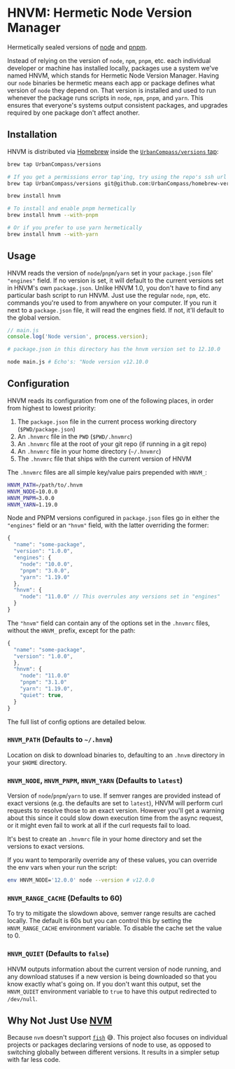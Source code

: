 # HNVM: Hermetic Node Version Manager

Hermetically sealed versions of [node](https://npmjs.org) and [pnpm](https://pnpm.js.org).

Instead of relying on the version of `node`, `npm`, `pnpm`, etc. each individual developer or
machine has installed locally, packages use a system we've named HNVM, which stands for Hermetic
Node Version Manager. Having our `node` binaries be hermetic means each app or package defines what
version of `node` they depend on. That version is installed and used to run whenever the package
runs scripts in `node`, `npm`, `pnpm`, and `yarn`. This ensures that everyone's systems output
consistent packages, and upgrades required by one package don't affect another.

## Installation

HNVM is distributed via [Homebrew](https://brew.sh) inside the
[`UrbanCompass/versions` tap](https://github.com/UrbanCompass/homebrew-versions):

```sh
brew tap UrbanCompass/versions

# If you get a permissions error tap'ing, try using the repo's ssh url
brew tap UrbanCompass/versions git@github.com:UrbanCompass/homebrew-versions.git

brew install hnvm

# To install and enable pnpm hermetically
brew install hnvm --with-pnpm

# Or if you prefer to use yarn hermetically
brew install hnvm --with-yarn
```

## Usage

HNVM reads the version of `node`/`pnpm`/`yarn` set in your `package.json` file' `"engines"` field. If
no version is set, it will default to the current versions set in HNVM's own `package.json`. Unlike
HNVM 1.0, you don't have to find any particular bash script to run HNVM. Just use the regular
`node`, `npm`, etc. commands you're used to from anywhere on your computer. If you run it
next to a `package.json` file, it will read the engines field. If not, it'll default to the global
version.

```js
// main.js
console.log('Node version', process.version);
```

```sh
# package.json in this directory has the hnvm version set to 12.10.0

node main.js # Echo's: "Node version v12.10.0
```

## Configuration

HNVM reads its configuration from one of the following places, in order from highest to lowest
priority:
1. The `package.json` file in the current process working directory (`$PWD/package.json`)
2. An `.hnvmrc` file in the `PWD` (`$PWD/.hnvmrc`)
3. An `.hnvmrc` file at the root of your git repo (if running in a git repo)
4. An `.hnvmrc` file in your home directory (`~/.hnvmrc`)
5. The `.hnvmrc` file that ships with the current version of HNVM

The `.hnvmrc` files are all simple key/value pairs prepended with `HNVM_`:
```sh
HNVM_PATH=/path/to/.hnvm
HNVM_NODE=10.0.0
HNVM_PNPM=3.0.0
HNVM_YARN=1.19.0
```

Node and PNPM versions configured in `package.json` files go in either the `"engines"` field or an
`"hnvm"` field, with the latter overriding the former:
```js
{
  "name": "some-package",
  "version": "1.0.0",
  "engines": {
    "node": "10.0.0",
    "pnpm": "3.0.0",
    "yarn": "1.19.0"
  },
  "hnvm": {
    "node": "11.0.0" // This overrules any versions set in "engines"
  }
}
```

The `"hnvm"` field can contain any of the options set in the `.hnvmrc` files, without the `HNVM_`
prefix, except for the path:

```js
{
  "name": "some-package",
  "version": "1.0.0",
  },
  "hnvm": {
    "node": "11.0.0"
    "pnpm": "3.1.0"
    "yarn": "1.19.0",
    "quiet": true,
  }
}
```

The full list of config options are detailed below.

### `HNVM_PATH` (Defaults to `~/.hnvm`)

Location on disk to download binaries to, defaulting to an `.hnvm` directory in your `$HOME`
directory.

### `HNVM_NODE`, `HNVM_PNPM`, `HNVM_YARN` (Defaults to `latest`)

Version of `node`/`pnpm`/`yarn` to use. If semver ranges are provided instead of exact versions
(e.g. the defaults are set to `latest`), HNVM will perform curl requests to resolve those to an
exact version. However you'll get a warning about this since it could slow down execution time from
the async request, or it might even fail to work at all if the curl requests fail to load.

It's best to create an `.hnvmrc` file in your home directory and set the versions to exact versions.

If you want to temporarily override any of these values, you can override the env vars when your
run the script:

```sh
env HNVM_NODE='12.0.0' node --version # v12.0.0
```

### `HNVM_RANGE_CACHE` (Defaults to 60)

To try to mitigate the slowdown above, semver range results are cached locally. The default is 60s
but you can control this by setting the `HNVM_RANGE_CACHE` environment variable. To disable the
cache set the value to 0.

### `HNVM_QUIET` (Defaults to `false`)

HNVM outputs information about the current version of node running, and any download statuses if a
new version is being downloaded so that you know exactly what's going on. If you don't want this
output, set the `HNVM_QUIET` environment variable to `true` to have this output redirected to
`/dev/null`.

## Why Not Just Use [NVM](https://github.com/nvm-sh/nvm)

Because `nvm` doesn't support [`fish`](https://fish.sh) 😅. This project also focuses on individual
projects or packages declaring versions of node to use, as opposed to switching globally between
different versions. It results in a simpler setup with far less code.
